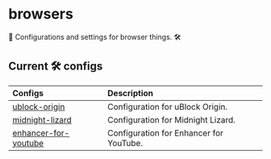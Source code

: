 # browsers

📄 Configurations and settings for browser things. 🛠️

## Current 🛠️ configs

| Configs                                             | Description                             |
| :-------------------------------------------------- | :-------------------------------------- |
| [ublock-origin](./ublock-origin.json)               | Configuration for uBlock Origin.        |
| [midnight-lizard](./midnight-lizard.json)           | Configuration for Midnight Lizard.      |
| [enhancer-for-youtube](./enhancer-for-youtube.json) | Configuration for Enhancer for YouTube. |
